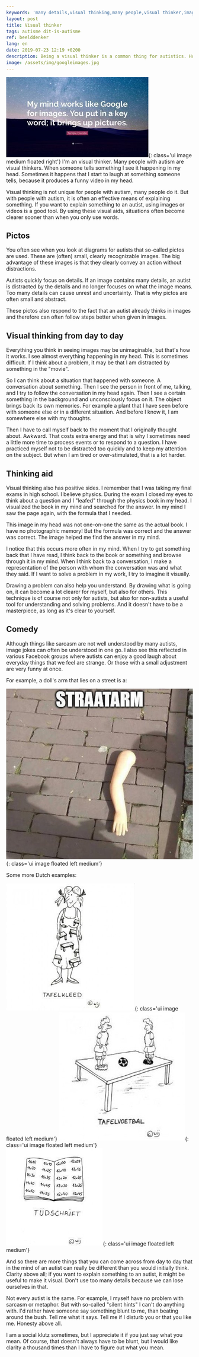 ```yaml
---
keywords: 'many details,visual thinking,many people,visual thinker,image'
layout: post
title: Visual thinker
tags: autisme dit-is-autisme
ref: beelddenker
lang: en
date: 2019-07-23 12:19 +0200
description: Being a visual thinker is a common thing for autistics. How is it to think in such a way?
image: /assets/img/googleimages.jpg
---
```

![My mind is like Goole Images](/assets/img/googleimages.jpg){: class='ui image medium floated right'}
I'm an visual thinker. Many people with autism are visual thinkers. When someone tells something I see it happening in my head. Sometimes it happens that I start to laugh at something someone tells, because it produces a funny video in my head.

Visual thinking is not unique for people with autism, many people do it. But with people with autism, it is often an effective means of explaining something. If you want to explain something to an autist, using images or videos is a good tool. By using these visual aids, situations often become clearer sooner than when you only use words.

## Pictos
You often see when you look at diagrams for autists that so-called pictos are used. These are (often) small, clearly recognizable images. The big advantage of these images is that they clearly convey an action without distractions.

Autists quickly focus on details. If an image contains many details, an autist is distracted by the details and no longer focuses on what the image means. Too many details can cause unrest and uncertainty. That is why pictos are often small and abstract.

These pictos also respond to the fact that an autist already thinks in images and therefore can often follow steps better when given in images.

## Visual thinking from day to day
Everything you think in seeing images may be unimaginable, but that's how it works. I see almost everything happening in my head. This is sometimes difficult. If I think about a problem, it may be that I am distracted by something in the "movie".

So I can think about a situation that happened with someone. A conversation about something. Then I see the person in front of me, talking, and I try to follow the conversation in my head again. Then I see a certain something in the background and unconsciously focus on it. The object brings back its own memories. For example a plant that I have seen before with someone else or in a different situation. And before I know it, I am somewhere else with my thoughts.

Then I have to call myself back to the moment that I originally thought about. Awkward. That costs extra energy and that is why I sometimes need a little more time to process events or to respond to a question. I have practiced myself not to be distracted too quickly and to keep my attention on the subject. But when I am tired or over-stimulated, that is a lot harder.

## Thinking aid
Visual thinking also has positive sides. I remember that I was taking my final exams in high school. I believe physics. During the exam I closed my eyes to think about a question and I "leafed" through the physics book in my head. I visualized the book in my mind and searched for the answer. In my mind I saw the page again, with the formula that I needed.

This image in my head was not one-on-one the same as the actual book. I have no photographic memory! But the formula was correct and the answer was correct. The image helped me find the answer in my mind.

I notice that this occurs more often in my mind. When I try to get something back that I have read, I think back to the book or something and browse through it in my mind. When I think back to a conversation, I make a representation of the person with whom the conversation was and what they said. If I want to solve a problem in my work, I try to imagine it visually.

Drawing a problem can also help you understand. By drawing what is going on, it can become a lot clearer for myself, but also for others. This technique is of course not only for autists, but also for non-autists a useful tool for understanding and solving problems. And it doesn't have to be a masterpiece, as long as it's clear to yourself.

## Comedy
Although things like sarcasm are not well understood by many autists, image jokes can often be understood in one go. I also see this reflected in various Facebook groups where autists can enjoy a good laugh about everyday things that we feel are strange. Or those with a small adjustment are very funny at once.

For example, a doll's arm that lies on a street is a:

![Straatarm](/assets/img/straatarm.jpg){: class='ui image floated left medium'}
<div class="ui clearing divider"></div>
Some more Dutch examples:

![Tafelkleed](/assets/img/cartoon_autisme_03-390x390.jpg){: class='ui image floated left medium'}
![Tafelvoetbal](/assets/img/cartoon_autisme_07-390x390.jpg){: class='ui image floated left medium'}
![Tijdschrift](/assets/img/cartoon_autisme_09.jpg){: class='ui image floated left medium'}
<div class="ui clearing divider"></div>
And so there are more things that you can come across from day to day that in the mind of an autist can really be different than you would initially think.
Clarity above all; if you want to explain something to an autist, it might be useful to make it visual. Don't use too many details because we can lose ourselves in that.

Not every autist is the same. For example, I myself have no problem with sarcasm or metaphor. But with so-called "silent hints" I can't do anything with. I'd rather have someone say something blunt to me, than beating around the bush. Tell me what it says. Tell me if I disturb you or that you like me. Honesty above all.

I am a social klutz sometimes, but I appreciate it if you just say what you mean. Of course, that doesn't always have to be blunt, but I would like clarity a thousand times than I have to figure out what you mean.